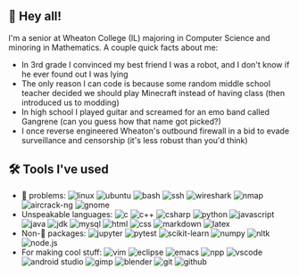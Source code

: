 ## 👋 Hey all!
I'm a senior at Wheaton College (IL) majoring in Computer Science and minoring in Mathematics. A couple quick facts about me:
* In 3rd grade I convinced my best friend I was a robot, and I don't know if he ever found out I was lying
* The only reason I can code is because some random middle school teacher decided we should play Minecraft instead of having class (then introduced us to modding)
* In high school I played guitar and screamed for an emo band called Gangrene (can you guess how that name got picked?)
* I once reverse engineered Wheaton's outbound firewall in a bid to evade surveillance and censorship (it's less robust than you'd think)
## 🛠️ Tools I've used
* 🐧 problems:
  ![linux](https://img.shields.io/badge/Linux-333238?logo=linux)
  ![ubuntu](https://img.shields.io/badge/Ubuntu-E95420?logo=ubuntu&logoColor=white)
  ![bash](https://img.shields.io/badge/Bash_Scripting-4EAA25?logo=gnu-bash&logoColor=white)
  ![ssh](https://img.shields.io/badge/ssh-red)
  ![wireshark](https://img.shields.io/badge/Wireshark-1679A7?logo=wireshark)
  ![nmap](https://img.shields.io/badge/Nmap-purple)
  ![aircrack-ng](https://img.shields.io/badge/aircrack--ng-grey)
  ![gnome](https://img.shields.io/badge/Gnome-4A86CF?logo=gnome&logoColor=white)
* Unspeakable languages:
  ![c](https://img.shields.io/badge/C-333238?logo=c&labelColor=grey&color=4A86CF)
  ![c++](https://img.shields.io/badge/C%2B%2B-00599C?logo=c%2B%2B)
  ![csharp](https://img.shields.io/badge/C%23-333238?logo=csharp)
  ![python](https://img.shields.io/badge/Python-333238?logo=python&color=1679A7&logoColor=yellow)
  ![javascript](https://img.shields.io/badge/Javascript-F7DF1E?logo=javascript&logoColor=black)
  ![java](https://img.shields.io/badge/Java-orange)
  ![jdk](https://img.shields.io/badge/OpenJDK-333238?logo=openjdk&color=E95420&logoColor=white)
  ![mysql](https://img.shields.io/badge/MySQL-333238?logo=mysql&color=darkblue&logoColor=white)
  ![html](https://img.shields.io/badge/HTML5-333238?logo=html5)
  ![css](https://img.shields.io/badge/CSS3-333238?logo=css3&logoColor=cyan)
  ![markdown](https://img.shields.io/badge/Markdown-333238?logo=markdown)
  ![latex](https://img.shields.io/badge/LaTeX-333238?logo=latex&color=aliceblue&logoColor=grey)
* Non-🎄 packages:
  ![jupyter](https://img.shields.io/badge/Jupyter-333238?logo=jupyter&color=E5E2D4)
  ![pytest](https://img.shields.io/badge/pytest-333238?logo=pytest&color=A69643)
  ![scikit-learn](https://img.shields.io/badge/scikit--learn-333238?logo=scikitlearn&color=grey&logoColor=yellow)
  ![numpy](https://img.shields.io/badge/numpy-333238?logo=numpy)
  ![nltk](https://img.shields.io/badge/nltk-green)
  ![node.js](https://img.shields.io/badge/Node.js-339933?logo=node.js&logoColor=white)
* For making cool stuff:
  ![vim](https://img.shields.io/badge/Vim-333238?logo=vim&color=white&logoColor=019733)
  ![eclipse](https://img.shields.io/badge/Eclipse-2C2255?logo=eclipse)
  ![emacs](https://img.shields.io/badge/Emacs-333238?logo=gnuemacs&color=252525&logoColor=lightpurple)
  ![npp](https://img.shields.io/badge/Notepad%2B%2B-90E59A?logo=notepad%2B%2B&logoColor=black)
  ![vscode](https://img.shields.io/badge/VS_Code-333238?logo=visualstudiocode&color=212131&logoColor=007ACC)
  ![android studio](https://img.shields.io/badge/Android_Studio-333238?logo=androidstudio)
  ![gimp](https://img.shields.io/badge/GIMP-5C5543?logo=gimp)
  ![blender](https://img.shields.io/badge/Blender-E87D0D?logo=blender&logoColor=white)
  ![git](https://img.shields.io/badge/Git-333238?logo=git)
  ![github](https://img.shields.io/badge/GitHub-333238?logo=github)
